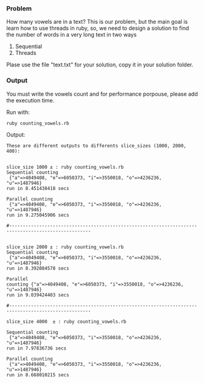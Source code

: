 ### Problem

How many vowels are in a text? This is our problem, but the main goal is
learn how to use threads in ruby, so, we need to design a solution to find
the number of words in a very long text in two ways

1. Sequential
2. Threads


Plase use the file "text.txt" for your solution, copy it in your solution
folder.


### Output

You must write the vowels count and for performance porpouse, please add
the execution time.

Run with:

    ruby counting_vowels.rb

Output:

    These are different outputs to differents slice_sizes (1000, 2000, 400):


    slice_size 1000 ± : ruby counting_vowels.rb
    Sequential counting
     {"a"=>4049408, "e"=>6050373, "i"=>3550018, "o"=>4236236, "u"=>1487946}
    run in 8.451438418 secs

    Parallel counting
     {"a"=>4049408, "e"=>6050373, "i"=>3550018, "o"=>4236236, "u"=>1487946}
    run in 9.275045906 secs

    #----------------------------------------------------------------------------------------------------


    slice_size 2000 ± : ruby counting_vowels.rb
    Sequential counting
     {"a"=>4049408, "e"=>6050373, "i"=>3550018, "o"=>4236236, "u"=>1487946}
    run in 8.392084578 secs

    Parallel
    counting {"a"=>4049408, "e"=>6050373, "i"=>3550018, "o"=>4236236, "u"=>1487946}
    run in 9.039424403 secs

    #----------------------------------------------------------------------------------------------------

    slice_size 4000  ± : ruby counting_vowels.rb

    Sequential counting
     {"a"=>4049408, "e"=>6050373, "i"=>3550018, "o"=>4236236, "u"=>1487946}
    run in 7.97836736 secs

    Parallel counting
     {"a"=>4049408, "e"=>6050373, "i"=>3550018, "o"=>4236236, "u"=>1487946}
    run in 8.668010215 secs
